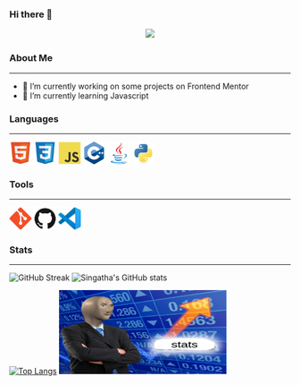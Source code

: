 ### Hi there 👋
<div align="center">
  <img src="https://media.giphy.com/media/xTiIzJSKB4l7xTouE8/giphy.gif" >
</div>

### About Me
---
<!-- <img align="right" src="./images/i'msomethingofascientist.jpg" width="300" height="300"> -->
- 🔭 I’m currently working on some projects on Frontend Mentor
- 🌱 I’m currently learning Javascript


### Languages
---
<!-- <img align="right" src="./images/languageofgods.jpg" width="300" height="300"> -->
<div>
  <img src="https://github.com/devicons/devicon/blob/master/icons/html5/html5-original.svg" title="html5" alt="HTML5" width="40" height="40">
  <img src="https://github.com/devicons/devicon/blob/master/icons/css3/css3-original.svg" title="css3" alt="CSS3" width="40" height="40">
  <img src="https://github.com/devicons/devicon/blob/master/icons/javascript/javascript-original.svg" title="javascript" alt="Javascript" width="40" height="40">
  <img src="https://github.com/devicons/devicon/blob/master/icons/cplusplus/cplusplus-original.svg" title="cplusplus" alt="C++" width="40" height="40">
  <img src="https://github.com/devicons/devicon/blob/master/icons/java/java-original.svg" title="java" alt="Java" width="40" height="40">
  <img src="https://github.com/devicons/devicon/blob/master/icons/python/python-original.svg" title="python" alt="Python" width="40" height="40">
</div>


### Tools
---
<!-- <img align="right" src="./images/bobthebuilder.jpg" width="300" height="300"> -->
<div>
  <img src="https://github.com/devicons/devicon/blob/master/icons/git/git-original.svg" title="git" alt="Git" width="40" height="40">
  <img src="https://github.com/devicons/devicon/blob/master/icons/github/github-original.svg" title="github" alt="Github" width="40" height="40">
  <img src="https://github.com/devicons/devicon/blob/master/icons/vscode/vscode-original.svg" title="vscode" alt="VSCode" width="40" height="40">
</div>


### Stats
---
 ![GitHub Streak](http://github-readme-streak-stats.herokuapp.com?user=singatha&theme=blueberry&date_format=M%20j%5B%2C%20Y%5D) ![Singatha's GitHub stats](https://github-readme-stats.vercel.app/api?username=singatha&show_icons=true&theme=blueberry)

[![Top Langs](https://github-readme-stats.vercel.app/api/top-langs/?username=singatha&langs_count=8&theme=blueberry)](https://github.com/anuraghazra/github-readme-stats) <img src="./images/stats.jpg" width="300" height="150">

